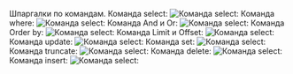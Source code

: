 Шпаргалки по командам.
Команда select:
![Команда select:](https://github.com/777Artem-Led/333/blob/main/2025-05-10_13-22-01.png)
Команда where:
![Команда select:](https://github.com/777Artem-Led/333/blob/main/2025-05-10_15-45-27.png)
Команда And и Or: 
![Команда select:](https://github.com/777Artem-Led/333/blob/main/2025-05-10_15-56-56.png)
Команда Order by:
![Команда select:](https://github.com/777Artem-Led/333/blob/main/2025-05-10_16-18-02.png)
Команда Limit и Offset:
![Команда select:](https://github.com/777Artem-Led/333/blob/main/2025-05-10_16-24-33.png)
Команда update:
![Команда select:](https://github.com/777Artem-Led/333/blob/main/2025-05-10_16-40-14.png)
Команда set:
![Команда select:](https://github.com/777Artem-Led/333/blob/main/2025-05-10_16-46-57.png)
Команда truncate:
![Команда select:](https://github.com/777Artem-Led/333/blob/main/2025-05-10_16-55-58.png)
Команда delete:
![Команда select:](https://github.com/777Artem-Led/333/blob/main/2025-05-10_17-12-25.png)
Команда insert:
![Команда select:](https://github.com/777Artem-Led/333/blob/main/2025-05-10_17-23-37.png)
